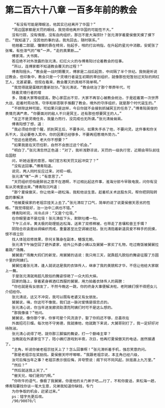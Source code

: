 # 第二百六十八章 一百多年前的教会
        “有没有可能是障眼法，他其实已经离开了华国？”
       “周边国家都是天罚的眼线，我觉得他离开华国的可能性不大。”
       没有行踪，没有情报，没有血肉组织，那岂不是大海捞针？张元清学着夏侯傲天摸了摸下巴，“我知道了，没其他的事的话，我先回去，随时联系。”
       他翘着二郎腿，慵懒的靠在椅背，抬起手，啪的打出响指，在升起的星光中消散。安妮张了张嘴，有些泄气的“唉”一声，“走的真果断……”
       傅家湾，大书房。
       答应绝不对外泄露的张元清，红红火火的与傅青阳讨论着教会的往事。
       “所以，连傅家都不知道教会覆灭的过程？”
       傅青阳摇头，“教会是一战时期覆灭，傅家是二战后起势，中间隔了半个世纪。我倒是听说过教会，但印象中，教会只是一个灵境行者诞生初期的草创组织，就像那些短暂划过天际的网红艺人，无甚紧要。但现在看来，教会覆灭的真相不简单啊。”
       “我觉得就是蛋糕的重新划分。”张元清说，“教会统治了那个草莽年代，可
       随着灵境行者的增
       多，随着大家等级提高，野心家层出不穷，大家不再甘心被教会统治，于是趁着第一次世界大战，趁着时局动荡，守序和邪恶联手推翻了教会，境外的守序组织，就是那个时代诞生的。”
       “不排除这种可能，可如果只是这样，今日你就不会接到抓捕冥王的任务了。”傅青阳英俊的表情充满严肃，“你要面对的敌人不只是冥王，还有那些想要冥王的人。”
       “反正不是灵境任务，我量力而行，没完成也无所谓。”张元清耸耸肩。
       傅青阳想了想，道：
       “我必须给你提个醒，抓到冥王后，不要多问，如果失手杀了他，不要问灵。这件事和你关系不大，没必要卷入其中。你的因果已经够多，不要再招惹境外势力。”
       “但这也是把柄，老大你不想要？”
       “如果我是在天罚任职，自然不会放过这个机会。”
       “明白了，”张元清忽然正色道：“对了，我听浅野凉说，天罚的一级执行官，近期会带队前往岛国慰
       问，听她话里的意思，咱们官方和天罚又起冲突了？”
       “没有这回事。”傅青阳道。
       说完，两人同时反应过来，对视一眼。
       张元清“嘿”一声；“有意思了。”
       “天罚组织恐怕是醉翁之意不在酒啊，不过相比起这件事，淮海分部今早致电我，问你有没有从灵境里出来。”傅青阳沉吟道：
       “那个夏侯傲天，你让他来一趟松海，我和他谈生意。趁着机关术这股东风，帮你把阴阳转盘的事解决
       “他被夏侯家的老祖宗挂天上去了。”张元清叹了口气，简单的说了说夏侯傲天恶劣的性格，“我觉得挺好，治一治中二病也不错。”
       傅青阳听完，冷冷点评：“又是个垃圾。”
       在你眼里谁不是垃圾！张元清低下头，默默吐槽一句。
       下午三点半。黄太极的助理抵达松海，送来了双修棉被，也带走了息壤和兽王手镯？
       阴阳合欢衾是丝绸编织而成，重量甚至比空调被还轻。张元清抱着新道具爱不释手的抚摸，恨不得立刻
       找人体验双修效果，奈何关雅身在副本，鳝饿无鲍。
       张元清下午抽空回了趟外婆家，给外公外婆小姨以及舅舅一家买了礼物，吃过晚饭被舅舅拉着跳广场舞。
       舅舅是广场舞大妈们的新宠，用舅舅的话说：我只用三天，就靠超凡脱俗的舞姿征服了方圆十里的阿姨们。
       舅舅拉着张元清，逢人就说这是我的衣钵传人，继承了我的美貌和才华，不信让他给大家献上一舞。
       于是张元清就用超凡脱俗的舞姿惊艳了一众大妈大婶。
       回家的路上，穿着紧身裤酒红西服的舅舅，用力拍着衣钵传人的肩膀：
       “你也就是有女朋友了，不然今晚这一跳，你的终身大事便解决啦，老阿姨们恨不得把女儿介绍给你。
       张元清说，这又不冲突，我可以既有老婆又有女朋友。
       舅舅说，咦，你这可不像我，我们这一脉对爱情是很忠贞的。
       张元清心说，你当年进发廊资助漂亮阿姨们时可不是这么想的。
       “那我像谁？”他问。
       舅舅说，像你那个爹，你爹可是个风流浪子，娶了你妈还不够，总喜欢在
       外面招花引蝶。每次他不守男德，我就揍他，他就跪下来说，大舅哥别打了，我一定好好对待陈淑。
       张元清心说得了吧，就你那三脚猫的舞姿，打一个巅峰主宰？
       当晚就在外婆家住下了，陪小姨打游戏到半夜，次日，他再打夏侯傲天的电话，居然接通了。
       “主角，听说你被老祖宗挂天上了？怎么回事啊！”张元清听着手机，强忍笑意的问。
       “那是老祖宗在奖励找。夏侯傲天哼哼唧唧，“我跟老祖宗说，本主角已经六级，
       汝可后悔当年之事？老祖宗表示很后悔，并夸赞说：阁下何不同风起，扶摇直上九万里。”
       “然后？”
       “然后就送我上天了。”
       “傲天兄，咱们是同门啊。”
       “你吹牛的语气，像极了我舅舅，你是他的关门弟子吧……行了，不和你废话，来松海一趟，傅青阳要找你谈一笔大生意，兄弟我知道你缺钱，专门
       为你争取的机会，赶紧过来。”
       ps：错字先更后改。
       /90/90070/l